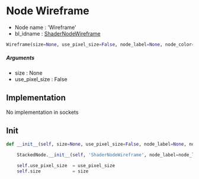 # Node Wireframe

- Node name : 'Wireframe'
- bl_idname : [ShaderNodeWireframe](https://docs.blender.org/api/current/bpy.types.ShaderNodeWireframe.html)


``` python
Wireframe(size=None, use_pixel_size=False, node_label=None, node_color=None)
```
##### Arguments

- size : None
- use_pixel_size : False

## Implementation

No implementation in sockets

## Init

``` python
def __init__(self, size=None, use_pixel_size=False, node_label=None, node_color=None):

    StackedNode.__init__(self, 'ShaderNodeWireframe', node_label=node_label, node_color=node_color)

    self.use_pixel_size  = use_pixel_size
    self.size            = size
```
